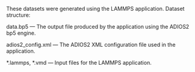 These datasets were generated using the LAMMPS application.
Dataset structure:

data.bp5 — The output file produced by the application using the ADIOS2 bp5 engine.

adios2_config.xml — The ADIOS2 XML configuration file used in the application.

*.lammps, *.vmd — Input files for the LAMMPS application.
